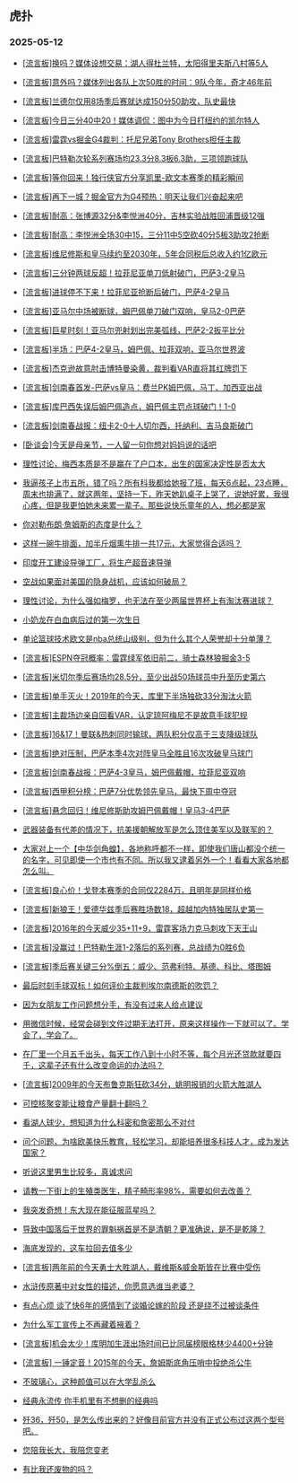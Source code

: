 ## 虎扑 
### 2025-05-12

+ [[流言板]换吗？媒体设想交易：湖人得杜兰特，太阳得里夫斯八村等5人](https://bbs.hupu.com/632539267.html)

+ [[流言板]意外吗？媒体列出各队上次50胜的时间：9队今年，奇才46年前](https://bbs.hupu.com/632539783.html)

+ [[流言板]兰德尔仅用8场季后赛就达成150分50助攻，队史最快](https://bbs.hupu.com/632538679.html)

+ [[流言板]今日三分40中20！媒体调侃：图中为今日打纽约的凯尔特人](https://bbs.hupu.com/632539180.html)

+ [[流言板]雷霆vs掘金G4裁判：托尼兄弟Tony Brothers担任主裁](https://bbs.hupu.com/632542286.html)

+ [[流言板]巴特勒次轮系列赛场均23.3分8.3板6.3助，三项领跑球队](https://bbs.hupu.com/632538658.html)

+ [[流言板]等你回来！独行侠官方分享凯里-欧文本赛季的精彩瞬间](https://bbs.hupu.com/632539359.html)

+ [[流言板]再下一城？掘金官方为G4预热：明天让我们兴奋起来吧](https://bbs.hupu.com/632539426.html)

+ [[流言板]耐高：张博源32分&amp;李悦洲40分，吉林实验战胜回浦晋级12强](https://bbs.hupu.com/632540692.html)

+ [[流言板]耐高：李悦洲全场30中15，三分11中5空砍40分5板3助攻2抢断](https://bbs.hupu.com/632540851.html)

+ [[流言板]维尼修斯和皇马续约至2030年，5年合同税后总收入约1亿欧元](https://bbs.hupu.com/632534172.html)

+ [[流言板]三分钟两球反超！拉菲尼亚单刀低射破门，巴萨3-2皇马](https://bbs.hupu.com/632542690.html)

+ [[流言板]进球停不下来！拉菲尼亚抢断后破门，巴萨4-2皇马](https://bbs.hupu.com/632542993.html)

+ [[流言板]亚马尔中场被断球，姆巴佩单刀破门双响，皇马2-0巴萨](https://bbs.hupu.com/632542305.html)

+ [[流言板]巨星时刻！亚马尔兜射划出完美弧线，巴萨2-2扳平比分](https://bbs.hupu.com/632542632.html)

+ [[流言板]半场：巴萨4-2皇马，姆巴佩、拉菲双响，亚马尔世界波](https://bbs.hupu.com/632543369.html)

+ [[流言板]杰克逊故意肘击博特曼染黄，裁判看VAR直将其红牌罚下](https://bbs.hupu.com/632539581.html)

+ [[流言板]剑南春首发-巴萨vs皇马：费兰PK姆巴佩，马丁、加西亚出战](https://bbs.hupu.com/632540324.html)

+ [[流言板]库巴西失误后姆巴佩造点，姆巴佩主罚点球破门！1-0](https://bbs.hupu.com/632542120.html)

+ [[流言板]剑南春战报：纽卡2-0十人切尔西，托纳利、吉马良斯破门](https://bbs.hupu.com/632540883.html)

+ [[卧谈会]今天是母亲节，一人留一句你想对妈妈说的话吧](https://bbs.hupu.com/632540525.html)

+ [理性讨论，梅西本质是不是赢在了户口本，出生的国家决定性是否太大](https://bbs.hupu.com/632539095.html)

+ [我逼孩子上市五所，错了吗？所有科我都给她报了班，每天6点起，23点睡，周末也排满了，就这两年，坚持一下，昨天她趴桌子上哭了，说她好累，我很心疼，但是我更怕她未来累一辈子。那些说快乐童年的人，想必都是家](https://bbs.hupu.com/632539818.html)

+ [你对勒布朗·詹姆斯的态度是什么？](https://bbs.hupu.com/632540499.html)

+ [这样一碗牛排面，加半斤烟熏牛排一共17元，大家觉得合适吗？](https://bbs.hupu.com/632540180.html)

+ [印度开工建设导弹工厂，将生产超音速导弹](https://bbs.hupu.com/632540597.html)

+ [空战如果面对美国的隐身战机，应该如何破局？](https://bbs.hupu.com/632540278.html)

+ [理性讨论，为什么强如梅罗，也无法在至少两届世界杯上有淘汰赛进球？](https://bbs.hupu.com/632540366.html)

+ [小奶龙在白血病后过的第一次生日](https://bbs.hupu.com/632540652.html)

+ [单论篮球技术欧文是nba总统山级别，但为什么其个人荣誉却十分单薄？](https://bbs.hupu.com/632538554.html)

+ [[流言板]ESPN夺冠概率：雷霆绿军依旧前二，骑士森林狼掘金3-5](https://bbs.hupu.com/632544045.html)

+ [[流言板]米切尔季后赛场均28.5分，至少出战50场球员中升至历史第六](https://bbs.hupu.com/632541680.html)

+ [[流言板]单手灭火！2019年的今天，库里下半场独砍33分淘汰火箭](https://bbs.hupu.com/632543301.html)

+ [[流言板]主裁场边亲自回看VAR，认定琼阿梅尼不是故意手球犯规](https://bbs.hupu.com/632544584.html)

+ [[流言板]16&amp;17！曼联&amp;热刺同时输球，两队积分仅高于三支降级球队](https://bbs.hupu.com/632543871.html)

+ [[流言板]绝对压制，巴萨本季4次对阵皇马全胜且16次攻破皇马球门](https://bbs.hupu.com/632544995.html)

+ [[流言板]剑南春战报：巴萨4-3皇马，姆巴佩戴帽，拉菲尼亚双响](https://bbs.hupu.com/632544990.html)

+ [[流言板]西甲积分榜：巴萨7分优势领先皇马，最快下周中夺冠](https://bbs.hupu.com/632545008.html)

+ [[流言板]悬念回归！维尼修斯助攻姆巴佩戴帽！皇马3-4巴萨](https://bbs.hupu.com/632544314.html)

+ [武器装备有代差的情况下，抗美援朝解放军是怎么顶住美军以及联军的？](https://bbs.hupu.com/632539541.html)

+ [大家对上一个【中华剑角蝗】，各地称呼都不一样，即使我们唐山都没个统一的名字，可见即使一个市也有不同。所以我又逮着另外一个！看看大家各地都怎么叫。](https://bbs.hupu.com/632539846.html)

+ [[流言板]良心价！戈登本赛季的合同仅2284万，且明年是同样价格](https://bbs.hupu.com/632544532.html)

+ [[流言板]新狼王！爱德华兹季后赛胜场数18，超越加内特独居队史第一](https://bbs.hupu.com/632542572.html)

+ [[流言板]2016年的今天威少35+11+9，雷霆客场力克马刺攻下天王山](https://bbs.hupu.com/632544229.html)

+ [[流言板]没赢过！巴特勒生涯1-2落后的系列赛，总战绩为0胜6负](https://bbs.hupu.com/632544821.html)

+ [[流言板]季后赛关键三分%倒五：威少、范弗利特、基德、科比、塔图姆](https://bbs.hupu.com/632544117.html)

+ [最后时刻手球双标！如何评价主裁判埃尔南德斯的吹罚？](https://bbs.hupu.com/632545667.html)

+ [因为女朋友工作问题想分手，有没有过来人给点建议](https://bbs.hupu.com/632542824.html)

+ [用微信时候，经常会碰到文件过期无法打开，原来这样操作一下就可以了。学会了，学会了。 ](https://bbs.hupu.com/632542115.html)

+ [在厂里一个月五千出头，每天工作八到十小时不等，每个月光还贷款就要四千，这辈子还有什么改变命运的办法吗？](https://bbs.hupu.com/632540683.html)

+ [[流言板]2009年的今天布鲁克斯狂砍34分，姚明报销的火箭大胜湖人](https://bbs.hupu.com/632544178.html)

+ [可控核聚变能让粮食产量翻十翻吗？](https://bbs.hupu.com/632541130.html)

+ [看湖人球少，想知道为什么科密和詹密那么不对付](https://bbs.hupu.com/632546143.html)

+ [问个问题，为啥欧美快乐教育，轻松学习，却能培养很多科技人才，成为发达国家？](https://bbs.hupu.com/632541909.html)

+ [听说这里男生比较多，真诚求问](https://bbs.hupu.com/632543926.html)

+ [请教一下街上的生殖类医生，精子畸形率98%，需要如何去改善？](https://bbs.hupu.com/632541304.html)

+ [我突发奇想！东大现在能征服蓝星吗？](https://bbs.hupu.com/632542327.html)

+ [导致中国落后于世界的罪魁祸首是不是清朝？更准确说，是不是乾隆？](https://bbs.hupu.com/632544131.html)

+ [海底发现的，这车拉回去值多少](https://bbs.hupu.com/632545765.html)

+ [[流言板]两年前的今天勇士大胜湖人，戴维斯&amp;威金斯皆在比赛中受伤](https://bbs.hupu.com/632545290.html)

+ [水浒传原著中对女性的描述，你愿意选谁当老婆？](https://bbs.hupu.com/632542563.html)

+ [有点心烦 谈了快6年的感情到了谈婚论嫁的阶段 还是绕不过被谈条件](https://bbs.hupu.com/632544411.html)

+ [为什么军工宣传上不再藏着掖着？](https://bbs.hupu.com/632542930.html)

+ [[流言板]机会太少！库明加生涯出场时间已比同届榜眼格林少4400+分钟](https://bbs.hupu.com/632543863.html)

+ [[流言板] 一锤定音！2015年的今天，詹姆斯底角压哨中投绝杀公牛](https://bbs.hupu.com/632543345.html)

+ [不玻璃心，这种颜值可以在大学乱杀么](https://bbs.hupu.com/632546028.html)

+ [经典永流传 你手机里有不想删的经典吗](https://bbs.hupu.com/632544807.html)

+ [歼36，歼50，是怎么传出来的？好像目前官方并没有正式公布过这两个型号吧。](https://bbs.hupu.com/632544486.html)

+ [您陪我长大，我陪您变老](https://bbs.hupu.com/632544554.html)

+ [有比我还废物的吗？](https://bbs.hupu.com/632546123.html)

